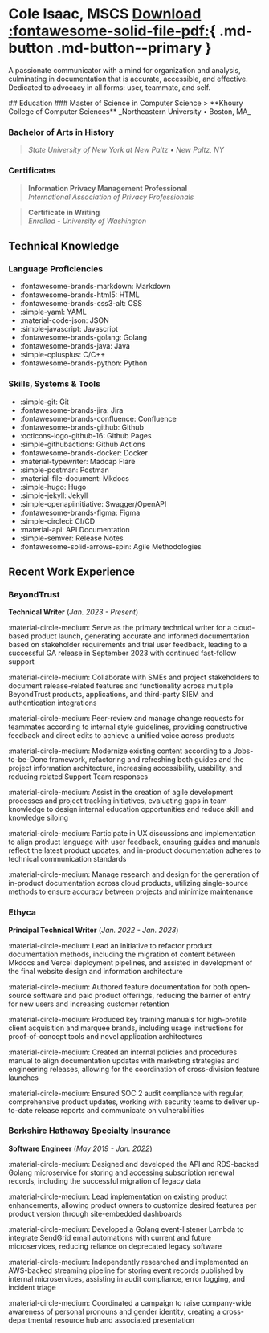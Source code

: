 # Cole Isaac, MSCS [Download :fontawesome-solid-file-pdf:](./assets/garbo-cv.pdf){ .md-button .md-button--primary }

A passionate communicator with a mind for organization and analysis, culminating in documentation that is accurate, accessible, and effective. Dedicated to advocacy in all forms: user, teammate, and self. 

<div id="resume" markdown>
## Education
### Master of Science in Computer Science
> **Khoury College of Computer Sciences**  
_Northeastern University • Boston, MA_

### Bachelor of Arts in History
> _State University of New York at New Paltz • New Paltz, NY_

### Certificates
> **Information Privacy Management Professional**  
_International Association of Privacy Professionals_

> **Certificate in Writing**  
_Enrolled - University of Washington_

## Technical Knowledge
### Language Proficiencies
- :fontawesome-brands-markdown: Markdown
- :fontawesome-brands-html5: HTML 
- :fontawesome-brands-css3-alt: CSS
- :simple-yaml: YAML
- :material-code-json: JSON
- :simple-javascript: Javascript
- :fontawesome-brands-golang: Golang
- :fontawesome-brands-java: Java
- :simple-cplusplus: C/C++ 
- :fontawesome-brands-python: Python

### Skills, Systems & Tools
- :simple-git: Git
- :fontawesome-brands-jira: Jira
- :fontawesome-brands-confluence: Confluence
- :fontawesome-brands-github: Github
- :octicons-logo-github-16: Github Pages
- :simple-githubactions: Github Actions
- :fontawesome-brands-docker: Docker
- :material-typewriter: Madcap Flare
- :simple-postman: Postman
- :material-file-document: Mkdocs
- :simple-hugo: Hugo
- :simple-jekyll: Jekyll
- :simple-openapiinitiative: Swagger/OpenAPI
- :fontawesome-brands-figma: Figma
- :simple-circleci: CI/CD 
- :material-api: API Documentation
- :simple-semver: Release Notes
- :fontawesome-solid-arrows-spin: Agile Methodologies
	
## Recent Work Experience
### BeyondTrust
<span class="bump"><strong>Technical Writer</strong> (<em>Jan. 2023 - Present</em>)</span>

<div class="indent" markdown>
:material-circle-medium: Serve as the primary technical writer for a cloud-based product launch, generating accurate and informed documentation based on stakeholder requirements and trial user feedback, leading to a successful GA release in September 2023 with continued fast-follow support

:material-circle-medium: Collaborate with SMEs and project stakeholders to document release-related features and functionality across multiple BeyondTrust products, applications, and third-party SIEM and authentication integrations

:material-circle-medium: Peer-review and manage change requests for teammates according to internal style guidelines, providing constructive feedback and direct edits to achieve a unified voice across products

:material-circle-medium: Modernize existing content according to a Jobs-to-be-Done framework, refactoring and refreshing both guides and the project information architecture, increasing accessibility, usability, and reducing related Support Team responses

:material-circle-medium: Assist in the creation of agile development processes and project tracking initiatives, evaluating gaps in team knowledge to design internal education opportunities and reduce skill and knowledge siloing

:material-circle-medium: Participate in UX discussions and implementation to align product language with user feedback, ensuring guides and manuals reflect the latest product updates, and in-product documentation adheres to technical communication standards

:material-circle-medium: Manage research and design for the generation of in-product documentation across cloud products, utilizing single-source methods to ensure accuracy between projects and minimize maintenance
</div> 

### Ethyca
<span class="bump"><strong>Principal Technical Writer</strong> (<em>Jan. 2022 - Jan. 2023</em>)</span>

<div class="indent" markdown>
:material-circle-medium: Lead an initiative to refactor product documentation methods, including the migration of content between Mkdocs and Vercel deployment pipelines, and assisted in development of the final website design and information architecture

:material-circle-medium: Authored feature documentation for both open-source software and paid product offerings, reducing the barrier of entry for new users and increasing customer retention

:material-circle-medium: Produced key training manuals for high-profile client acquisition and marquee brands, including usage instructions for proof-of-concept tools and novel application architectures 

:material-circle-medium: Created an internal policies and procedures manual to align documentation updates with marketing strategies and engineering releases, allowing for the coordination of cross-division feature launches 

:material-circle-medium: Ensured SOC 2 audit compliance with regular, comprehensive product updates, working with security teams to deliver up-to-date release reports and communicate on vulnerabilities
</div>

### Berkshire Hathaway Specialty Insurance
<span class="bump"><strong>Software Engineer</strong> (<em>May 2019 - Jan. 2022</em>)</span>

<div class="indent" markdown>
:material-circle-medium: Designed and developed the API and RDS-backed Golang microservice for storing and accessing subscription renewal records, including the successful migration of legacy data

:material-circle-medium: Lead implementation on existing product enhancements, allowing product owners to customize desired features per product version through site-embedded dashboards

:material-circle-medium: Developed a Golang event-listener Lambda to integrate SendGrid email automations with current and future microservices, reducing reliance on deprecated legacy software

:material-circle-medium: Independently researched and implemented an AWS-backed streaming pipeline for storing event records published by internal microservices, assisting in audit compliance, error logging, and incident triage

:material-circle-medium: Coordinated a campaign to raise company-wide awareness of personal pronouns and gender identity, creating a cross-departmental resource hub and associated presentation
</div>
</div>
